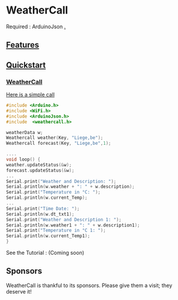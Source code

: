 ﻿# WeatherCall
<p align="center">

</p>
Required : ArduinoJson <a href="https://arduinojson.org/">.

## Features


## Quickstart

### WeatherCall

Here is a simple call

```c++
#include <Arduino.h>
#include <WiFi.h>
#include <ArduinoJson.h>
#include  <weathercall.h>

weatherData w;
Weathercall weather(Key, "Liege,be");
Weathercall forecast(Key, "Liege,be",1);

....
void loop() {
weather.updateStatus(&w);
forecast.updateStatus(&w);
...
Serial.print("Weather and Description: ");
Serial.println(w.weather + ": " + w.description);
Serial.print("Temperature in °C: ");
Serial.println(w.current_Temp);
...
Serial.print("Time Date: ");
Serial.println(w.dt_txt1);
Serial.print("Weather and Description 1: ");
Serial.println(w.weather1 + ": " + w.description1);
Serial.print("Temperature in °C 1: ");
Serial.println(w.current_Temp1);
}

```

See the Tutorial : (Coming soon)

## Sponsors

WeatherCall is thankful to its sponsors. Please give them a visit; they deserve it!

<p>
  <a href="https://www.pNutongroup/" rel="sponsored">
      </a>
</p>
<p>
  <a href="https://github.com/1technophile" rel="sponsored">
   
  </a>
</p>
